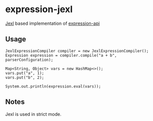 # expression-jexl

[Jexl][1] based implementation of [expression-api][2]

## Usage

    JexlExpressionCompiler compiler = new JexlExpressionCompiler();
    Expression expression = compiler.compile("a + b", parserConfiguration);
    
    Map<String, Object> vars = new HashMap<>();
    vars.put("a", 1);
    vars.put("b", 2);
    
    System.out.println(expression.eval(vars));
    
## Notes

Jexl is used in strict mode.

[1]: https://commons.apache.org/proper/commons-jexl/
[2]: https://github.com/everit-org/expression-api
